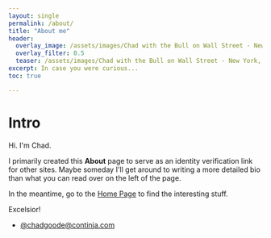 ```yaml
---
layout: single
permalink: /about/
title: "About me"
header:
  overlay_image: /assets/images/Chad with the Bull on Wall Street - New York, NY.jpg
  overlay_filter: 0.5
  teaser: /assets/images/Chad with the Bull on Wall Street - New York, NY.jpg
excerpt: In case you were curious...
toc: true

---
```

# Intro

Hi. I'm Chad.

I primarily created this **About** page to serve as an identity verification link for other sites. Maybe someday I'll get around to writing a more detailed bio than what you can read over on the left of the page.

In the meantime, go to the [Home Page](/) to find the interesting stuff.

Excelsior!

* <a rel="me" href="https://social.continja.com/@chadgoode">@chadgoode@continja.com</a>